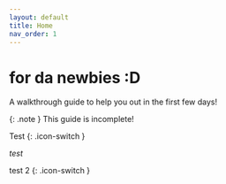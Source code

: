 ```yaml
---
layout: default
title: Home
nav_order: 1
---
```


# for da newbies :D
A walkthrough guide to help you out in the first few days!

{: .note }
This guide is incomplete!

Test {: .icon-switch }

<i class="icon-switch">test</i>

test 2
{: .icon-switch }